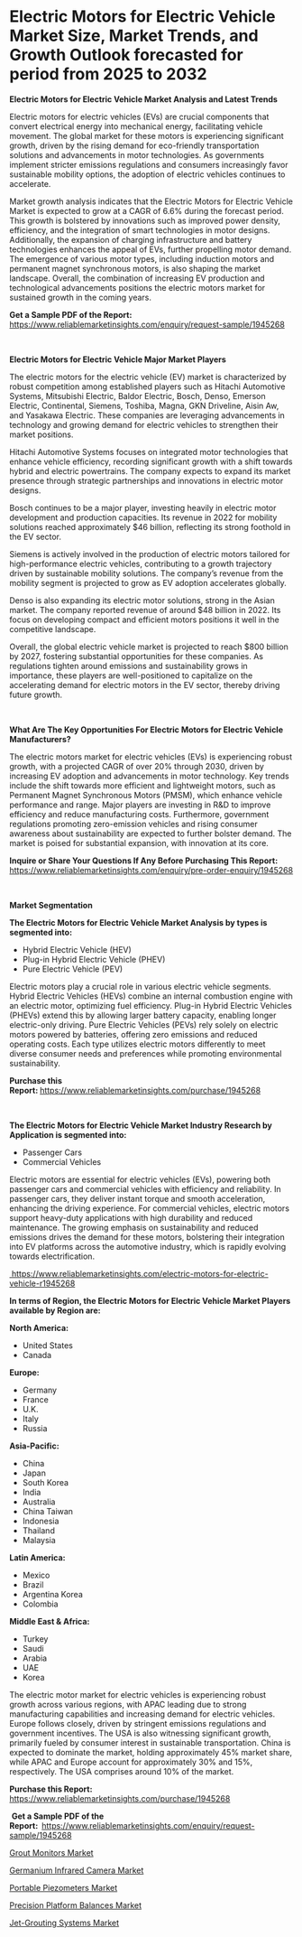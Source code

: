 <p><h1>Electric Motors for Electric Vehicle Market Size, Market Trends, and Growth Outlook forecasted for period from 2025 to 2032</h1></p><p><strong>Electric Motors for Electric Vehicle Market Analysis and Latest Trends</strong></p>
<p><p>Electric motors for electric vehicles (EVs) are crucial components that convert electrical energy into mechanical energy, facilitating vehicle movement. The global market for these motors is experiencing significant growth, driven by the rising demand for eco-friendly transportation solutions and advancements in motor technologies. As governments implement stricter emissions regulations and consumers increasingly favor sustainable mobility options, the adoption of electric vehicles continues to accelerate.</p><p>Market growth analysis indicates that the Electric Motors for Electric Vehicle Market is expected to grow at a CAGR of 6.6% during the forecast period. This growth is bolstered by innovations such as improved power density, efficiency, and the integration of smart technologies in motor designs. Additionally, the expansion of charging infrastructure and battery technologies enhances the appeal of EVs, further propelling motor demand. The emergence of various motor types, including induction motors and permanent magnet synchronous motors, is also shaping the market landscape. Overall, the combination of increasing EV production and technological advancements positions the electric motors market for sustained growth in the coming years.</p></p>
<p><strong>Get a Sample PDF of the Report:&nbsp;</strong> <a href="https://www.reliablemarketinsights.com/enquiry/request-sample/1945268?utm_campaign=2179&utm_medium=2&utm_source=Github&utm_content=ia&utm_term=28022025&utm_id=electric-motors-for-electric-vehicle">https://www.reliablemarketinsights.com/enquiry/request-sample/1945268</a></p>
<p>&nbsp;</p>
<p><strong>Electric Motors for Electric Vehicle Major Market Players</strong></p>
<p><p>The electric motors for the electric vehicle (EV) market is characterized by robust competition among established players such as Hitachi Automotive Systems, Mitsubishi Electric, Baldor Electric, Bosch, Denso, Emerson Electric, Continental, Siemens, Toshiba, Magna, GKN Driveline, Aisin Aw, and Yasakawa Electric. These companies are leveraging advancements in technology and growing demand for electric vehicles to strengthen their market positions.</p><p>Hitachi Automotive Systems focuses on integrated motor technologies that enhance vehicle efficiency, recording significant growth with a shift towards hybrid and electric powertrains. The company expects to expand its market presence through strategic partnerships and innovations in electric motor designs.</p><p>Bosch continues to be a major player, investing heavily in electric motor development and production capacities. Its revenue in 2022 for mobility solutions reached approximately $46 billion, reflecting its strong foothold in the EV sector.</p><p>Siemens is actively involved in the production of electric motors tailored for high-performance electric vehicles, contributing to a growth trajectory driven by sustainable mobility solutions. The company’s revenue from the mobility segment is projected to grow as EV adoption accelerates globally.</p><p>Denso is also expanding its electric motor solutions, strong in the Asian market. The company reported revenue of around $48 billion in 2022. Its focus on developing compact and efficient motors positions it well in the competitive landscape.</p><p>Overall, the global electric vehicle market is projected to reach $800 billion by 2027, fostering substantial opportunities for these companies. As regulations tighten around emissions and sustainability grows in importance, these players are well-positioned to capitalize on the accelerating demand for electric motors in the EV sector, thereby driving future growth.</p></p>
<p>&nbsp;</p>
<p><strong>What Are The Key Opportunities For Electric Motors for Electric Vehicle Manufacturers?</strong></p>
<p><p>The electric motors market for electric vehicles (EVs) is experiencing robust growth, with a projected CAGR of over 20% through 2030, driven by increasing EV adoption and advancements in motor technology. Key trends include the shift towards more efficient and lightweight motors, such as Permanent Magnet Synchronous Motors (PMSM), which enhance vehicle performance and range. Major players are investing in R&D to improve efficiency and reduce manufacturing costs. Furthermore, government regulations promoting zero-emission vehicles and rising consumer awareness about sustainability are expected to further bolster demand. The market is poised for substantial expansion, with innovation at its core.</p></p>
<p><strong>Inquire or Share Your Questions If Any Before Purchasing This Report:</strong> <a href="https://www.reliablemarketinsights.com/enquiry/pre-order-enquiry/1945268?utm_campaign=2179&utm_medium=2&utm_source=Github&utm_content=ia&utm_term=28022025&utm_id=electric-motors-for-electric-vehicle">https://www.reliablemarketinsights.com/enquiry/pre-order-enquiry/1945268</a></p>
<p>&nbsp;</p>
<p><strong>Market Segmentation</strong></p>
<p><strong>The Electric Motors for Electric Vehicle Market Analysis by types is segmented into:</strong></p>
<p><ul><li>Hybrid Electric Vehicle (HEV)</li><li>Plug-in Hybrid Electric Vehicle (PHEV)</li><li>Pure Electric Vehicle (PEV)</li></ul></p>
<p><p>Electric motors play a crucial role in various electric vehicle segments. Hybrid Electric Vehicles (HEVs) combine an internal combustion engine with an electric motor, optimizing fuel efficiency. Plug-in Hybrid Electric Vehicles (PHEVs) extend this by allowing larger battery capacity, enabling longer electric-only driving. Pure Electric Vehicles (PEVs) rely solely on electric motors powered by batteries, offering zero emissions and reduced operating costs. Each type utilizes electric motors differently to meet diverse consumer needs and preferences while promoting environmental sustainability.</p></p>
<p><strong>Purchase this Report:&nbsp;</strong><a href="https://www.reliablemarketinsights.com/purchase/1945268?utm_campaign=2179&utm_medium=2&utm_source=Github&utm_content=ia&utm_term=28022025&utm_id=electric-motors-for-electric-vehicle">https://www.reliablemarketinsights.com/purchase/1945268</a></p>
<p>&nbsp;</p>
<p><strong>The Electric Motors for Electric Vehicle Market Industry Research by Application is segmented into:</strong></p>
<p><ul><li>Passenger Cars</li><li>Commercial Vehicles</li></ul></p>
<p><p>Electric motors are essential for electric vehicles (EVs), powering both passenger cars and commercial vehicles with efficiency and reliability. In passenger cars, they deliver instant torque and smooth acceleration, enhancing the driving experience. For commercial vehicles, electric motors support heavy-duty applications with high durability and reduced maintenance. The growing emphasis on sustainability and reduced emissions drives the demand for these motors, bolstering their integration into EV platforms across the automotive industry, which is rapidly evolving towards electrification.</p></p>
<p><a href="https://www.reliablemarketinsights.com/electric-motors-for-electric-vehicle-r1945268?utm_campaign=2179&utm_medium=2&utm_source=Github&utm_content=ia&utm_term=28022025&utm_id=electric-motors-for-electric-vehicle">&nbsp;https://www.reliablemarketinsights.com/electric-motors-for-electric-vehicle-r1945268</a></p>
<p><strong>In terms of Region, the Electric Motors for Electric Vehicle Market Players available by Region are:</strong></p>
<p>
    <p> <strong> North America: </strong>
        <ul>
            <li>United States</li>
            <li>Canada</li>
        </ul>
        </p> 
    <p> <strong> Europe: </strong>
        <ul>
            <li>Germany</li>
            <li>France</li>
            <li>U.K.</li>
            <li>Italy</li>
            <li>Russia</li>
        </ul>
        </p> 
    <p> <strong> Asia-Pacific: </strong>
        <ul>
            <li>China</li>
            <li>Japan</li>
            <li>South Korea</li>
            <li>India</li>
            <li>Australia</li>
            <li>China Taiwan</li>
            <li>Indonesia</li>
            <li>Thailand</li>
            <li>Malaysia</li>
        </ul>
        </p> 
    <p> <strong> Latin America: </strong>
        <ul>
            <li>Mexico</li>
            <li>Brazil</li>
            <li>Argentina Korea</li>
            <li>Colombia</li>
        </ul>
        </p> 
    <p> <strong> Middle East & Africa: </strong>
        <ul>
            <li>Turkey</li>
            <li>Saudi</li>
            <li>Arabia</li>
            <li>UAE</li>
            <li>Korea</li>
        </ul>
    </p>
    </p>
<p><p>The electric motor market for electric vehicles is experiencing robust growth across various regions, with APAC leading due to strong manufacturing capabilities and increasing demand for electric vehicles. Europe follows closely, driven by stringent emissions regulations and government incentives. The USA is also witnessing significant growth, primarily fueled by consumer interest in sustainable transportation. China is expected to dominate the market, holding approximately 45% market share, while APAC and Europe account for approximately 30% and 15%, respectively. The USA comprises around 10% of the market.</p></p>
<p><strong>Purchase this Report: </strong><a href="https://www.reliablemarketinsights.com/purchase/1945268?utm_campaign=2179&utm_medium=2&utm_source=Github&utm_content=ia&utm_term=28022025&utm_id=electric-motors-for-electric-vehicle">https://www.reliablemarketinsights.com/purchase/1945268</a></p>
<p>&nbsp;<strong>Get a Sample PDF of the Report:&nbsp;&nbsp;</strong><a href="https://www.reliablemarketinsights.com/enquiry/request-sample/1945268?utm_campaign=2179&utm_medium=2&utm_source=Github&utm_content=ia&utm_term=28022025&utm_id=electric-motors-for-electric-vehicle">https://www.reliablemarketinsights.com/enquiry/request-sample/1945268</a></p>
<p><strong></strong></p>
<p><p><a href="https://github.com/moratronak3q/Market-Research-Report-List-1/blob/main/grout-monitors-market.md?utm_campaign=2179&utm_medium=2&utm_source=Github&utm_content=ia&utm_term=28022025&utm_id=electric-motors-for-electric-vehicle">Grout Monitors Market</a></p><p><a href="https://github.com/luluanaehut2/Market-Research-Report-List-1/blob/main/germanium-infrared-camera-market.md?utm_campaign=2179&utm_medium=2&utm_source=Github&utm_content=ia&utm_term=28022025&utm_id=electric-motors-for-electric-vehicle">Germanium Infrared Camera Market</a></p><p><a href="https://github.com/reahmmunises/Market-Research-Report-List-1/blob/main/portable-piezometers-market.md?utm_campaign=2179&utm_medium=2&utm_source=Github&utm_content=ia&utm_term=28022025&utm_id=electric-motors-for-electric-vehicle">Portable Piezometers Market</a></p><p><a href="https://github.com/marawiokeson8/Market-Research-Report-List-1/blob/main/precision-platform-balances-market.md?utm_campaign=2179&utm_medium=2&utm_source=Github&utm_content=ia&utm_term=28022025&utm_id=electric-motors-for-electric-vehicle">Precision Platform Balances Market</a></p><p><a href="https://github.com/norbupippi93/Market-Research-Report-List-1/blob/main/jet-grouting-systems-market.md?utm_campaign=2179&utm_medium=2&utm_source=Github&utm_content=ia&utm_term=28022025&utm_id=electric-motors-for-electric-vehicle">Jet-Grouting Systems Market</a></p></p>
